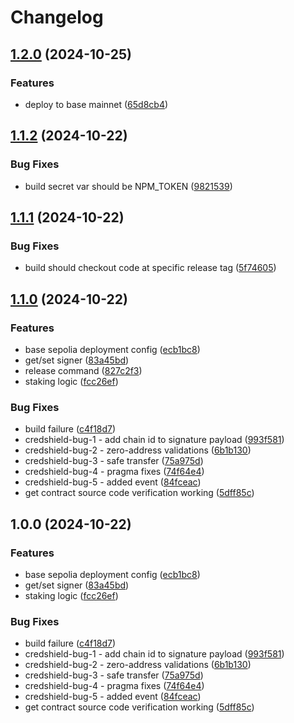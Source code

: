# Changelog

## [1.2.0](https://github.com/Tribally-Games/contracts/compare/@tribally.games/contracts-v1.1.2...@tribally.games/contracts-v1.2.0) (2024-10-25)


### Features

* deploy to base mainnet ([65d8cb4](https://github.com/Tribally-Games/contracts/commit/65d8cb46b9d3025ea165f88ed3b6c9126c675c1d))

## [1.1.2](https://github.com/Tribally-Games/contracts/compare/@tribally.games/contracts-v1.1.1...@tribally.games/contracts-v1.1.2) (2024-10-22)


### Bug Fixes

* build secret var should be NPM_TOKEN ([9821539](https://github.com/Tribally-Games/contracts/commit/98215396d8e234c0c2bf4ba25a6e0d57d54929ca))

## [1.1.1](https://github.com/Tribally-Games/contracts/compare/@tribally.games/contracts-v1.1.0...@tribally.games/contracts-v1.1.1) (2024-10-22)


### Bug Fixes

* build should checkout code at specific release tag ([5f74605](https://github.com/Tribally-Games/contracts/commit/5f746053d0563aaaac6bf0f0818300f6684a4f08))

## [1.1.0](https://github.com/Tribally-Games/contracts/compare/@tribally.games/contracts-v1.0.0...@tribally.games/contracts-v1.1.0) (2024-10-22)


### Features

* base sepolia deployment config ([ecb1bc8](https://github.com/Tribally-Games/contracts/commit/ecb1bc803d8571e787c87df70b689229d9011517))
* get/set signer ([83a45bd](https://github.com/Tribally-Games/contracts/commit/83a45bd97b4c1994b88cf36650fae2acb906156b))
* release command ([827c2f3](https://github.com/Tribally-Games/contracts/commit/827c2f339803ed118ea4a1e11b67e041eea6c534))
* staking logic ([fcc26ef](https://github.com/Tribally-Games/contracts/commit/fcc26efcb06457ad0393ceb1ae2fb620130487b9))


### Bug Fixes

* build failure ([c4f18d7](https://github.com/Tribally-Games/contracts/commit/c4f18d71a4fd3b0d518f4516d1110170b62b15d2))
* credshield-bug-1 - add chain id to signature payload ([993f581](https://github.com/Tribally-Games/contracts/commit/993f581685a808021dfec819b5f485ec40b27c52))
* credshield-bug-2 - zero-address validations ([6b1b130](https://github.com/Tribally-Games/contracts/commit/6b1b13094d67bfbe39ffba8a596b2dde797ee8a3))
* credshield-bug-3 - safe transfer ([75a975d](https://github.com/Tribally-Games/contracts/commit/75a975d8566be98c44450084f8111f100a06df7e))
* credshield-bug-4 - pragma fixes ([74f64e4](https://github.com/Tribally-Games/contracts/commit/74f64e489ff0bbe06814e33a5c7fdb6427476bcd))
* credshield-bug-5 - added event ([84fceac](https://github.com/Tribally-Games/contracts/commit/84fceac138a2e9829f4e4376b623d37f9a825e1e))
* get contract source code verification working ([5dff85c](https://github.com/Tribally-Games/contracts/commit/5dff85cb275e6a822dfade1bf54420b767b26f4b))

## 1.0.0 (2024-10-22)


### Features

* base sepolia deployment config ([ecb1bc8](https://github.com/Tribally-Games/contracts/commit/ecb1bc803d8571e787c87df70b689229d9011517))
* get/set signer ([83a45bd](https://github.com/Tribally-Games/contracts/commit/83a45bd97b4c1994b88cf36650fae2acb906156b))
* staking logic ([fcc26ef](https://github.com/Tribally-Games/contracts/commit/fcc26efcb06457ad0393ceb1ae2fb620130487b9))


### Bug Fixes

* build failure ([c4f18d7](https://github.com/Tribally-Games/contracts/commit/c4f18d71a4fd3b0d518f4516d1110170b62b15d2))
* credshield-bug-1 - add chain id to signature payload ([993f581](https://github.com/Tribally-Games/contracts/commit/993f581685a808021dfec819b5f485ec40b27c52))
* credshield-bug-2 - zero-address validations ([6b1b130](https://github.com/Tribally-Games/contracts/commit/6b1b13094d67bfbe39ffba8a596b2dde797ee8a3))
* credshield-bug-3 - safe transfer ([75a975d](https://github.com/Tribally-Games/contracts/commit/75a975d8566be98c44450084f8111f100a06df7e))
* credshield-bug-4 - pragma fixes ([74f64e4](https://github.com/Tribally-Games/contracts/commit/74f64e489ff0bbe06814e33a5c7fdb6427476bcd))
* credshield-bug-5 - added event ([84fceac](https://github.com/Tribally-Games/contracts/commit/84fceac138a2e9829f4e4376b623d37f9a825e1e))
* get contract source code verification working ([5dff85c](https://github.com/Tribally-Games/contracts/commit/5dff85cb275e6a822dfade1bf54420b767b26f4b))
